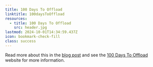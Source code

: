 ```yaml
---
title: 100 Days To Offload
linktitle: 100daysToOffload
resources:
  - title: 100 Days To Offload
    src: header.jpg
lastmod: 2024-10-01T14:34:59.437Z
icon: bookmark-check-fill
class: success
---
```


Read more about this in the [blog post](/blog/2022/100-days-to-offload/) and see the [100 Days To Offload](https://100daystooffload.com/) website for more information.
